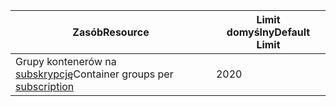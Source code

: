 | <span data-ttu-id="19ae6-101">Zasób</span><span class="sxs-lookup"><span data-stu-id="19ae6-101">Resource</span></span> | <span data-ttu-id="19ae6-102">Limit domyślny</span><span class="sxs-lookup"><span data-stu-id="19ae6-102">Default Limit</span></span> |
| --- | --- |
| <span data-ttu-id="19ae6-103">Grupy kontenerów na [subskrypcję](../articles/billing-buy-sign-up-azure-subscription.md)</span><span class="sxs-lookup"><span data-stu-id="19ae6-103">Container groups per [subscription](../articles/billing-buy-sign-up-azure-subscription.md)</span></span> | <span data-ttu-id="19ae6-104">20</span><span class="sxs-lookup"><span data-stu-id="19ae6-104">20</span></span> |